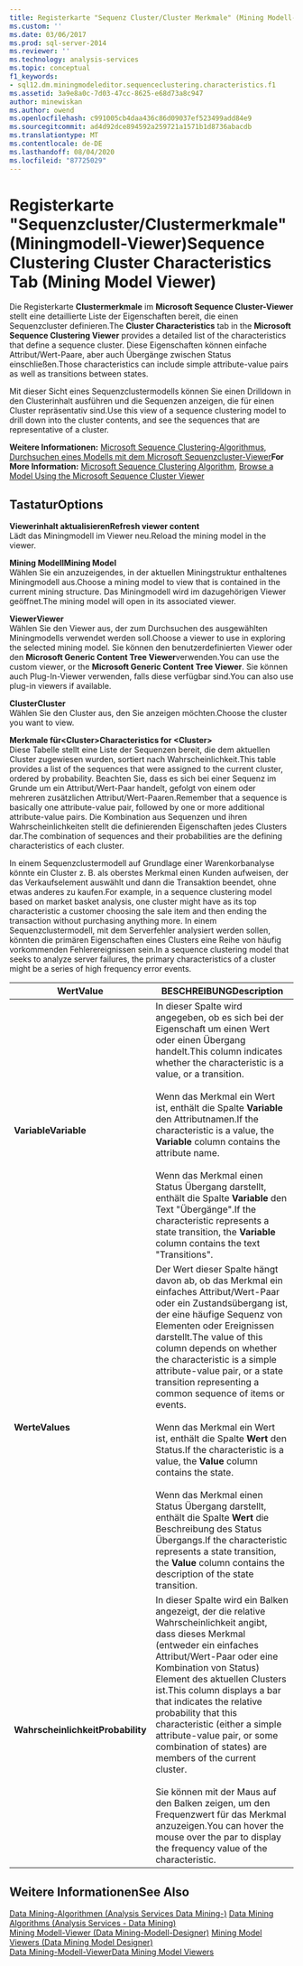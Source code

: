 ```yaml
---
title: Registerkarte "Sequenz Cluster/Cluster Merkmale" (Mining Modell-Viewer) | Microsoft-Dokumentation
ms.custom: ''
ms.date: 03/06/2017
ms.prod: sql-server-2014
ms.reviewer: ''
ms.technology: analysis-services
ms.topic: conceptual
f1_keywords:
- sql12.dm.miningmodeleditor.sequenceclustering.characteristics.f1
ms.assetid: 3a9e8a0c-7d03-47cc-8625-e68d73a8c947
author: minewiskan
ms.author: owend
ms.openlocfilehash: c991005cb4daa436c86d09037ef523499add84e9
ms.sourcegitcommit: ad4d92dce894592a259721a1571b1d8736abacdb
ms.translationtype: MT
ms.contentlocale: de-DE
ms.lasthandoff: 08/04/2020
ms.locfileid: "87725029"
---
```

# <a name="sequence-clustering-cluster-characteristics-tab-mining-model-viewer"></a><span data-ttu-id="0f4b8-102">Registerkarte "Sequenzcluster/Clustermerkmale" (Miningmodell-Viewer)</span><span class="sxs-lookup"><span data-stu-id="0f4b8-102">Sequence Clustering Cluster Characteristics Tab (Mining Model Viewer)</span></span>
  <span data-ttu-id="0f4b8-103">Die Registerkarte **Clustermerkmale** im **Microsoft Sequence Cluster-Viewer** stellt eine detaillierte Liste der Eigenschaften bereit, die einen Sequenzcluster definieren.</span><span class="sxs-lookup"><span data-stu-id="0f4b8-103">The **Cluster Characteristics** tab in the **Microsoft Sequence Clustering Viewer** provides a detailed list of the characteristics that define a sequence cluster.</span></span> <span data-ttu-id="0f4b8-104">Diese Eigenschaften können einfache Attribut/Wert-Paare, aber auch Übergänge zwischen Status einschließen.</span><span class="sxs-lookup"><span data-stu-id="0f4b8-104">Those characteristics can include simple attribute-value pairs as well as transitions between states.</span></span>  
  
 <span data-ttu-id="0f4b8-105">Mit dieser Sicht eines Sequenzclustermodells können Sie einen Drilldown in den Clusterinhalt ausführen und die Sequenzen anzeigen, die für einen Cluster repräsentativ sind.</span><span class="sxs-lookup"><span data-stu-id="0f4b8-105">Use this view of a sequence clustering model to drill down into the cluster contents, and see the sequences that are representative of a cluster.</span></span>  
  
 <span data-ttu-id="0f4b8-106">**Weitere Informationen:** [Microsoft Sequence Clustering-Algorithmus](data-mining/microsoft-sequence-clustering-algorithm.md), [Durchsuchen eines Modells mit dem Microsoft Sequenzcluster-Viewer](data-mining/browse-a-model-using-the-microsoft-sequence-cluster-viewer.md)</span><span class="sxs-lookup"><span data-stu-id="0f4b8-106">**For More Information:** [Microsoft Sequence Clustering Algorithm](data-mining/microsoft-sequence-clustering-algorithm.md), [Browse a Model Using the Microsoft Sequence Cluster Viewer](data-mining/browse-a-model-using-the-microsoft-sequence-cluster-viewer.md)</span></span>  
  
## <a name="options"></a><span data-ttu-id="0f4b8-107">Tastatur</span><span class="sxs-lookup"><span data-stu-id="0f4b8-107">Options</span></span>  
 <span data-ttu-id="0f4b8-108">**Viewerinhalt aktualisieren**</span><span class="sxs-lookup"><span data-stu-id="0f4b8-108">**Refresh viewer content**</span></span>  
 <span data-ttu-id="0f4b8-109">Lädt das Miningmodell im Viewer neu.</span><span class="sxs-lookup"><span data-stu-id="0f4b8-109">Reload the mining model in the viewer.</span></span>  
  
 <span data-ttu-id="0f4b8-110">**Mining Modell**</span><span class="sxs-lookup"><span data-stu-id="0f4b8-110">**Mining Model**</span></span>  
 <span data-ttu-id="0f4b8-111">Wählen Sie ein anzuzeigendes, in der aktuellen Miningstruktur enthaltenes Miningmodell aus.</span><span class="sxs-lookup"><span data-stu-id="0f4b8-111">Choose a mining model to view that is contained in the current mining structure.</span></span> <span data-ttu-id="0f4b8-112">Das Miningmodell wird im dazugehörigen Viewer geöffnet.</span><span class="sxs-lookup"><span data-stu-id="0f4b8-112">The mining model will open in its associated viewer.</span></span>  
  
 <span data-ttu-id="0f4b8-113">**Viewer**</span><span class="sxs-lookup"><span data-stu-id="0f4b8-113">**Viewer**</span></span>  
 <span data-ttu-id="0f4b8-114">Wählen Sie den Viewer aus, der zum Durchsuchen des ausgewählten Miningmodells verwendet werden soll.</span><span class="sxs-lookup"><span data-stu-id="0f4b8-114">Choose a viewer to use in exploring the selected mining model.</span></span> <span data-ttu-id="0f4b8-115">Sie können den benutzerdefinierten Viewer oder den **Microsoft Generic Content Tree Viewer**verwenden.</span><span class="sxs-lookup"><span data-stu-id="0f4b8-115">You can use the custom viewer, or the **Microsoft Generic Content Tree Viewer**.</span></span> <span data-ttu-id="0f4b8-116">Sie können auch Plug-In-Viewer verwenden, falls diese verfügbar sind.</span><span class="sxs-lookup"><span data-stu-id="0f4b8-116">You can also use plug-in viewers if available.</span></span>  
  
 <span data-ttu-id="0f4b8-117">**Cluster**</span><span class="sxs-lookup"><span data-stu-id="0f4b8-117">**Cluster**</span></span>  
 <span data-ttu-id="0f4b8-118">Wählen Sie den Cluster aus, den Sie anzeigen möchten.</span><span class="sxs-lookup"><span data-stu-id="0f4b8-118">Choose the cluster you want to view.</span></span>  
  
 <span data-ttu-id="0f4b8-119">**Merkmale für\<Cluster>**</span><span class="sxs-lookup"><span data-stu-id="0f4b8-119">**Characteristics for \<Cluster>**</span></span>  
 <span data-ttu-id="0f4b8-120">Diese Tabelle stellt eine Liste der Sequenzen bereit, die dem aktuellen Cluster zugewiesen wurden, sortiert nach Wahrscheinlichkeit.</span><span class="sxs-lookup"><span data-stu-id="0f4b8-120">This table provides a list of the sequences that were assigned to the current cluster, ordered by probability.</span></span> <span data-ttu-id="0f4b8-121">Beachten Sie, dass es sich bei einer Sequenz im Grunde um ein Attribut/Wert-Paar handelt, gefolgt von einem oder mehreren zusätzlichen Attribut/Wert-Paaren.</span><span class="sxs-lookup"><span data-stu-id="0f4b8-121">Remember that a sequence is basically one attribute-value pair, followed by one or more additional attribute-value pairs.</span></span> <span data-ttu-id="0f4b8-122">Die Kombination aus Sequenzen und ihren Wahrscheinlichkeiten stellt die definierenden Eigenschaften jedes Clusters dar.</span><span class="sxs-lookup"><span data-stu-id="0f4b8-122">The combination of sequences and their probabilities are the defining characteristics of each cluster.</span></span>  
  
 <span data-ttu-id="0f4b8-123">In einem Sequenzclustermodell auf Grundlage einer Warenkorbanalyse könnte ein Cluster z. B. als oberstes Merkmal einen Kunden aufweisen, der das Verkaufselement auswählt und dann die Transaktion beendet, ohne etwas anderes zu kaufen.</span><span class="sxs-lookup"><span data-stu-id="0f4b8-123">For example, in a sequence clustering model based on market basket analysis, one cluster might have as its top characteristic a customer choosing the sale item and then ending the transaction without purchasing anything more.</span></span> <span data-ttu-id="0f4b8-124">In einem Sequenzclustermodell, mit dem Serverfehler analysiert werden sollen, könnten die primären Eigenschaften eines Clusters eine Reihe von häufig vorkommenden Fehlerereignissen sein.</span><span class="sxs-lookup"><span data-stu-id="0f4b8-124">In a sequence clustering model that seeks to analyze server failures, the primary characteristics of a cluster might be a series of high frequency error events.</span></span>  
  
|<span data-ttu-id="0f4b8-125">Wert</span><span class="sxs-lookup"><span data-stu-id="0f4b8-125">Value</span></span>|<span data-ttu-id="0f4b8-126">BESCHREIBUNG</span><span class="sxs-lookup"><span data-stu-id="0f4b8-126">Description</span></span>|  
|-----------|-----------------|  
|<span data-ttu-id="0f4b8-127">**Variable**</span><span class="sxs-lookup"><span data-stu-id="0f4b8-127">**Variable**</span></span>|<span data-ttu-id="0f4b8-128">In dieser Spalte wird angegeben, ob es sich bei der Eigenschaft um einen Wert oder einen Übergang handelt.</span><span class="sxs-lookup"><span data-stu-id="0f4b8-128">This column indicates whether the characteristic is a value, or a transition.</span></span><br /><br /> <span data-ttu-id="0f4b8-129">Wenn das Merkmal ein Wert ist, enthält die Spalte **Variable** den Attributnamen.</span><span class="sxs-lookup"><span data-stu-id="0f4b8-129">If the characteristic is a value, the **Variable** column contains the attribute name.</span></span><br /><br /> <span data-ttu-id="0f4b8-130">Wenn das Merkmal einen Status Übergang darstellt, enthält die Spalte **Variable** den Text "Übergänge".</span><span class="sxs-lookup"><span data-stu-id="0f4b8-130">If the characteristic represents a state transition, the **Variable** column contains the text "Transitions".</span></span>|  
|<span data-ttu-id="0f4b8-131">**Werte**</span><span class="sxs-lookup"><span data-stu-id="0f4b8-131">**Values**</span></span>|<span data-ttu-id="0f4b8-132">Der Wert dieser Spalte hängt davon ab, ob das Merkmal ein einfaches Attribut/Wert-Paar oder ein Zustandsübergang ist, der eine häufige Sequenz von Elementen oder Ereignissen darstellt.</span><span class="sxs-lookup"><span data-stu-id="0f4b8-132">The value of this column depends on whether the characteristic is a simple attribute-value pair, or a state transition representing a common sequence of items or events.</span></span><br /><br /> <span data-ttu-id="0f4b8-133">Wenn das Merkmal ein Wert ist, enthält die Spalte **Wert** den Status.</span><span class="sxs-lookup"><span data-stu-id="0f4b8-133">If the characteristic is a value, the **Value** column contains the state.</span></span><br /><br /> <span data-ttu-id="0f4b8-134">Wenn das Merkmal einen Status Übergang darstellt, enthält die Spalte **Wert** die Beschreibung des Status Übergangs.</span><span class="sxs-lookup"><span data-stu-id="0f4b8-134">If the characteristic represents a state transition, the **Value** column contains the description of the state transition.</span></span>|  
|<span data-ttu-id="0f4b8-135">**Wahrscheinlichkeit**</span><span class="sxs-lookup"><span data-stu-id="0f4b8-135">**Probability**</span></span>|<span data-ttu-id="0f4b8-136">In dieser Spalte wird ein Balken angezeigt, der die relative Wahrscheinlichkeit angibt, dass dieses Merkmal (entweder ein einfaches Attribut/Wert-Paar oder eine Kombination von Status) Element des aktuellen Clusters ist.</span><span class="sxs-lookup"><span data-stu-id="0f4b8-136">This column displays a bar that indicates the relative probability that this characteristic (either a simple attribute-value pair, or some combination of states) are members of the current cluster.</span></span><br /><br /> <span data-ttu-id="0f4b8-137">Sie können mit der Maus auf den Balken zeigen, um den Frequenzwert für das Merkmal anzuzeigen.</span><span class="sxs-lookup"><span data-stu-id="0f4b8-137">You can hover the mouse over the par to display the frequency value of the characteristic.</span></span>|  
  
## <a name="see-also"></a><span data-ttu-id="0f4b8-138">Weitere Informationen</span><span class="sxs-lookup"><span data-stu-id="0f4b8-138">See Also</span></span>  
 <span data-ttu-id="0f4b8-139">[Data Mining-Algorithmen &#40;Analysis Services Data Mining-&#41;](data-mining/data-mining-algorithms-analysis-services-data-mining.md) </span><span class="sxs-lookup"><span data-stu-id="0f4b8-139">[Data Mining Algorithms &#40;Analysis Services - Data Mining&#41;](data-mining/data-mining-algorithms-analysis-services-data-mining.md) </span></span>  
 <span data-ttu-id="0f4b8-140">[Mining Modell-Viewer &#40;Data Mining-Modell-Designer&#41;](mining-model-viewers-data-mining-model-designer.md) </span><span class="sxs-lookup"><span data-stu-id="0f4b8-140">[Mining Model Viewers &#40;Data Mining Model Designer&#41;](mining-model-viewers-data-mining-model-designer.md) </span></span>  
 [<span data-ttu-id="0f4b8-141">Data Mining-Modell-Viewer</span><span class="sxs-lookup"><span data-stu-id="0f4b8-141">Data Mining Model Viewers</span></span>](data-mining/data-mining-model-viewers.md)  
  
  
